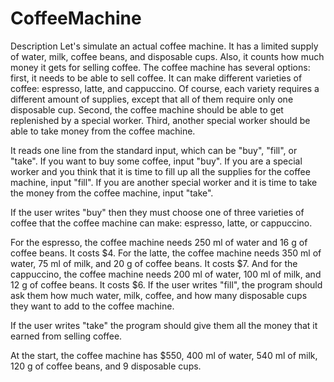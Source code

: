 # CoffeeMachine
Description
Let's simulate an actual coffee machine. It has a limited supply of water, milk, coffee beans, and disposable cups. Also, it counts how much money it gets for selling coffee. The coffee machine has several options: first, it needs to be able to sell coffee. It can make different varieties of coffee: espresso, latte, and cappuccino. Of course, each variety requires a different amount of supplies, except that all of them require only one disposable cup. Second, the coffee machine should be able to get replenished by a special worker. Third, another special worker should be able to take money from the coffee machine.

It reads one line from the standard input, which can be "buy", "fill", or "take". If you want to buy some coffee, input "buy". If you are a special worker and you think that it is time to fill up all the supplies for the coffee machine, input "fill". If you are another special worker and it is time to take the money from the coffee machine, input "take".

If the user writes "buy" then they must choose one of three varieties of coffee that the coffee machine can make: espresso, latte, or cappuccino.

For the espresso, the coffee machine needs 250 ml of water and 16 g of coffee beans. It costs $4.
For the latte, the coffee machine needs 350 ml of water, 75 ml of milk, and 20 g of coffee beans. It costs $7.
And for the cappuccino, the coffee machine needs 200 ml of water, 100 ml of milk, and 12 g of coffee beans. It costs $6.
If the user writes "fill", the program should ask them how much water, milk, coffee, and how many disposable cups they want to add to the coffee machine.

If the user writes "take" the program should give them all the money that it earned from selling coffee.

At the start, the coffee machine has $550, 400 ml of water, 540 ml of milk, 120 g of coffee beans, and 9 disposable cups.

